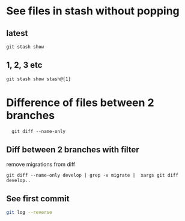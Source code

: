 # See files in stash without popping

## latest
 ```
 git stash show
 ```

## 1, 2, 3 etc
 ```
 git stash show stash@{1}
 ```

# Difference of files between 2 branches
 ```
   git diff --name-only
 ```

## Diff between 2 branches with filter
 remove migrations from diff
 ```
 git diff --name-only develop | grep -v migrate |  xargs git diff develop..
 ```

## See first commit
 ```bash
 git log --reverse
 ```
